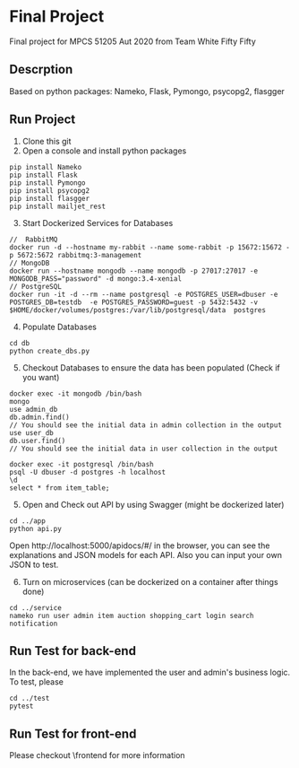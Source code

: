 # Final Project

Final project for MPCS 51205 Aut 2020 from Team White Fifty Fifty 

## Descrption
Based on python packages: Nameko, Flask, Pymongo, psycopg2, flasgger

## Run Project
1. Clone this git
2. Open a console and install python packages
```
pip install Nameko
pip install Flask
pip install Pymongo
pip install psycopg2
pip install flasgger
pip install mailjet_rest
```

3. Start Dockerized Services for Databases
```
//  RabbitMQ
docker run -d --hostname my-rabbit --name some-rabbit -p 15672:15672 -p 5672:5672 rabbitmq:3-management
// MongoDB
docker run --hostname mongodb --name mongodb -p 27017:27017 -e MONGODB_PASS="password" -d mongo:3.4-xenial
// PostgreSQL
docker run -it -d --rm --name postgresql -e POSTGRES_USER=dbuser -e POSTGRES_DB=testdb  -e POSTGRES_PASSWORD=guest -p 5432:5432 -v $HOME/docker/volumes/postgres:/var/lib/postgresql/data  postgres
```

4. Populate Databases 
```
cd db
python create_dbs.py
```

5. Checkout Databases to ensure the data has been populated (Check if you want)
```
docker exec -it mongodb /bin/bash
mongo
use admin_db
db.admin.find()
// You should see the initial data in admin collection in the output
use user_db
db.user.find()
// You should see the initial data in user collection in the output
```

```
docker exec -it postgresql /bin/bash
psql -U dbuser -d postgres -h localhost
\d
select * from item_table;
```

5. Open and Check out API by using Swagger (might be dockerized later)
```
cd ../app
python api.py
```
Open http://localhost:5000/apidocs/#/ in the browser, you can see the explanations and JSON models for each API. Also you can input your own JSON to test.

6. Turn on microservices (can be dockerized on a container after things done)
```
cd ../service
nameko run user admin item auction shopping_cart login search notification
```

## Run Test for back-end
In the back-end, we have implemented the user and admin's business logic. To test, please 
```
cd ../test
pytest
```

## Run Test for front-end
Please checkout \frontend for more information
